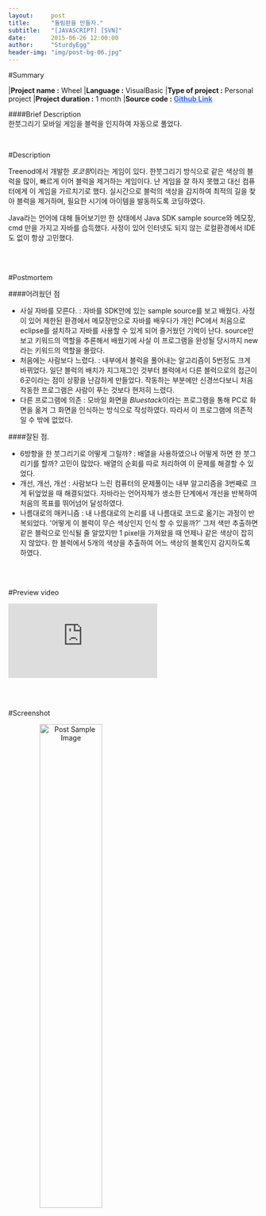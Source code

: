 ```yaml
---
layout:     post
title:      "돌림판을 만들자."
subtitle:   "[JAVASCRIPT] [SVN]"
date:       2015-06-26 12:00:00
author:     "SturdyEgg"
header-img: "img/post-bg-06.jpg"
---
```

 
 <!-- **[Github Link](https://github.com/deplax/)** -->

#Summary

|**Project name :** Wheel
|**Language :** VisualBasic
|**Type of project :** Personal project
|**Project duration :** 1 month
|**Source code :** <a href="https://github.com/deplax/" style="color:#3366FF; font-weight:bold">Github Link</a>

####Brief Description <br>
한붓그리기 모바일 게임을 블럭을 인지하여 자동으로 풀었다.

<br/>


#Description

Treenod에서 개발한 *포코팡*이라는 게임이 있다. 한붓그리기 방식으로 같은 색상의 블럭을 많이, 빠르게 이어 블럭을 제거하는 게임이다. 난 게임을 잘 하지 못했고 대신 컴퓨터에게 이 게임을 가르치기로 했다. 실시간으로 블럭의 색상을 감지하여 최적의 길을 찾아 블럭을 제거하며, 필요한 시기에 아이템을 발동하도록 코딩하였다.

Java라는 언어에 대해 들어보기만 한 상태에서 Java SDK sample source와 메모장, cmd 만을 가지고 자바를 습득했다. 사정이 있어 인터넷도 되지 않는 로컬환경에서 IDE도 없이 항상 고민했다.

<br/><br/>


#Postmortem

####어려웠던 점
* 사실 자바를 모른다.
: 자바를 SDK안에 있는 sample source를 보고 배웠다. 사정이 있어 제한된 환경에서 메모장만으로 자바를 배우다가 개인 PC에서 처음으로 eclipse를 설치하고 자바를 사용할 수 있게 되어 즐거웠던 기억이 난다. source만 보고 키워드의 역할을 추론해서 배웠기에 사실 이 프로그램을 완성될 당시까지 new라는 키워드의 역할을 몰랐다.
* 처음에는 사람보다 느렸다.
: 내부에서 블럭을 풀어내는 알고리즘이 5번정도 크게 바뀌었다. 일단 블럭의 배치가 지그재그인 것부터 블럭에서 다른 블럭으로의 접근이 6곳이라는 점이 상황을 난감하게 만들었다. 작동하는 부분에만 신경쓰다보니 처음 작동한 프로그램은 사람이 푸는 것보다 현저히 느렸다. 
* 다른 프로그램에 의존
: 모바일 화면을 *Bluestack*이라는 프로그램을 통해 PC로 화면을 옮겨 그 화면을 인식하는 방식으로 작성하였다. 따라서 이 프로그램에 의존적일 수 밖에 없었다.

####잘된 점.
* 6방향을 한 붓그리기로 어떻게 그릴까?
: 배열을 사용하였으나 어떻게 하면 한 붓그리기를 할까? 고민이 많았다. 배열의 순회를 따로 처리하여 이 문제를 해결할 수 있었다.
* 개선, 개선, 개선
: 사람보다 느린 컴퓨터의 문제풀이는 내부 알고리즘을 3번째로 크게 뒤엎었을 때 해결되었다. 자바라는 언어자체가 생소한 단계에서 개선을 반복하여 처음의 목표를 뛰어넘어 달성하였다.
* 나름대로의 매커니즘
: 내 나름대로의 논리를 내 나름대로 코드로 옮기는 과정이 반복되었다. '어떻게 이 블럭이 무슨 색상인지 인식 할 수 있을까?' 그저 색만 추출하면 같은 블럭으로 인식될 줄 알았지만 1 pixel을 가져왔을 때 언제나 같은 색상이 잡히지 않았다. 한 블럭에서 5개의 색상을 추출하여 어느 색상의 블록인지 감지하도록 하였다.

<br/><br/>


#Preview video
<iframe src="https://www.youtube.com/embed/ouR4nn1G9r4" frameborder="0" allowfullscreen></iframe>

<br/><br/>


#Screenshot

<img src="{{ site.baseurl }}/img/post-sample-image.jpg" width="50%" alt="Post Sample Image" style="text-align: center">